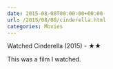```yaml
---
date: 2015-08-08T00:00:00+00:00
url: /2015/08/08/cinderella.html
categories: Movies
---
```

Watched Cinderella (2015) - ★★

This was a film I watched.



